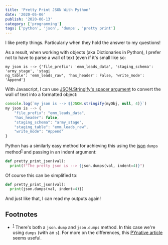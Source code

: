 ```yaml
---
title: 'Pretty Print JSON With Python'
date: '2020-05-06'
publish: '2020-06-13'
category: ['programming']
tags: ['python', 'json', 'dumps', 'pretty print']
---
```


I like pretty things. Particularly when they hold the answer to my questions!

As a result, when working with objects (aka Dictionaries in Python), I prefer not to have to parse a wall of text (even if it's small like so:

```shell
my json is --> {'file_prefix': 'emm_leads_data', 'staging_schema': 'army_stage', 'stagi
ng_table': 'emm_leads_raw', 'has_header': False, 'write_mode': 'Append'}
```

With Javascript, I can use [JSON.Stringify's spacer argument](https://stephencharlesweiss.com/blog/2019-06-13/json-stringify-spacer/#with-jsonstringify-and-spacer) to convert the wall of text into a formatted object:

```javascript
console.log(`my json is --> ${JSON.stringify(myObj, null, 4)}`)
my json is --> {
    "file_prefix": "emm_leads_data",
    "has_header": false,
    "staging_schema": "army_stage",
    "staging_table": "emm_leads_raw",
    "write_mode": "Append"
}
```

Python has a similarly easy method for achieving this using the [json](https://docs.python.org/3/library/json.html) `dumps` method<sup>[1](#footnotes)</sup><a id="fn1"></a> and passing in an indent argument:

```python
def pretty_print_json(val):
  print(f"The pretty json is --> {json.dumps(val, indent=4)}")
```

Of course this can be simplified to:

```python
def pretty_print_json(val):
  print(json.dumps(val, indent=4)})
```

And just like that, I can read my outputs again!

## Footnotes

-   <sup>[1](#fn1)</sup> There's both a `json.dump` and `json.dumps` method. In this case we're using `dumps` (with an `s`). For more on the differences, this [PYnative article](https://pynative.com/python-json-dumps-and-dump-for-json-encoding/) seems useful.
